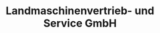 ---
title: "Landmaschinenvertrieb- und Service GmbH"
url: /hartmannsdorf-reichenau/landmaschinenvertrieb-und-service-gmbh/
shop: Basteln
---